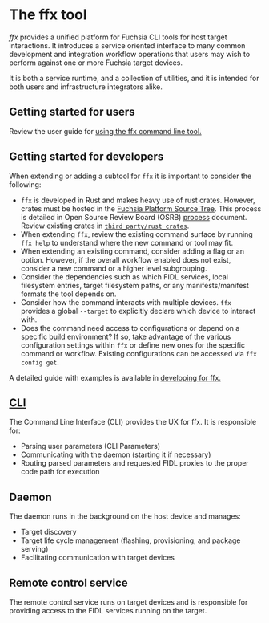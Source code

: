 # The ffx tool

*ffx* provides a unified platform for Fuchsia CLI tools for host target
interactions. It introduces a service oriented interface to many common
development and integration workflow operations that users may wish to
perform against one or more Fuchsia target devices.

It is both a service runtime, and a collection of utilities, and it is
intended for both users and infrastructure integrators alike.

## Getting started for users

Review the user guide for [using the ffx command line tool.](/docs/development/tools/ffx/getting-started.md)

## Getting started for developers

When extending or adding a subtool for `ffx` it is important to
consider the following:

- `ffx` is developed in Rust and makes heavy use of rust crates. However,
 crates must be hosted in the
 [Fuchsia Platform Source Tree](https://fuchsia.googlesource.com).
 This process is detailed in Open Source Review Board (OSRB)
 [process](/docs/contribute/governance/policy/osrb-process.md) document.
 Review existing crates in [`third_party/rust_crates`](/third_party/rust_crates).
- When extending `ffx`, review the existing command surface by running
`ffx help` to understand where the new command or tool may fit.
- When extending an existing command, consider adding a flag or an option.
However, if the overall workflow enabled does not exist, consider a
new command or a higher level subgrouping.
- Consider the dependencies such as which FIDL services, local filesystem
entries, target filesystem paths, or any manifests/manifest formats
the tool depends on.
- Consider how the command interacts with multiple devices. `ffx` provides
a global `--target` to explicitly declare which device to interact with.
- Does the command need access to configurations or depend on a specific
build environment? If so, take advantage of the various configuration
settings within `ffx` or define new ones for the specific command or
workflow. Existing configurations can be accessed via `ffx config get`.

A detailed guide with examples is available in
 [developing for ffx.](/docs/development/tools/ffx/development/subtools/getting-started.md)

## [CLI](/docs/development/tools/ffx/architecture/cli.md)

The Command Line Interface (CLI) provides the UX for ffx. It is responsible
for:

- Parsing user parameters (CLI Parameters)
- Communicating with the daemon (starting it if necessary)
- Routing parsed parameters and requested FIDL proxies to the proper code path
  for execution

## Daemon

The daemon runs in the background on the host device and manages:

- Target discovery
- Target life cycle management (flashing, provisioning, and package serving)
- Facilitating communication with target devices

## Remote control service

The remote control service runs on target devices and is responsible
for providing access to the FIDL services running on the target.

